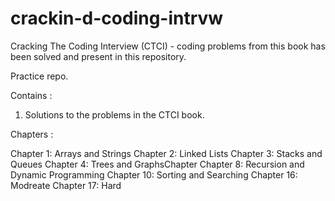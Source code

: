 # crackin-d-coding-intrvw

Cracking The Coding Interview (CTCI) - coding problems from this book has been solved and present in this repository.

Practice repo. 

Contains : 
1. Solutions to the problems in the CTCI book. 

Chapters : 

Chapter 1: Arrays and Strings
Chapter 2: Linked Lists
Chapter 3: Stacks and Queues
Chapter 4: Trees and GraphsChapter 
Chapter 8: Recursion and Dynamic Programming
Chapter 10: Sorting and Searching
Chapter 16: Modreate
Chapter 17: Hard
